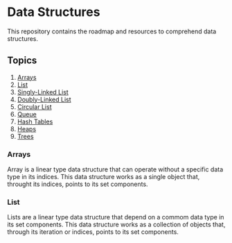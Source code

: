 # Data Structures

This repository contains the roadmap and resources to comprehend data structures.

## Topics

1. [Arrays](/Arrays)
2. [List](/List)
3. [Singly-Linked List]()
4. [Doubly-Linked List]()
5. [Circular List]()
6. [Queue]()
7. [Hash Tables]()
8. [Heaps]()
9. [Trees]()

### Arrays

Array is a linear type data structure that can operate without a specific data type in its indices. This data structure works as a single object that, throught its indices, points to its set components.

### List

Lists are a linear type data structure that depend on a commom data type in its set components. This data structure works as a collection of objects that, through its iteration or indices, points to its set components.
